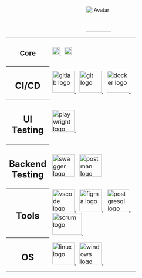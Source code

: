 <div align="center">
  <img src="https://media.tenor.com/tQThay3xZ-oAAAAi/cat.gif" alt="Avatar" width="70">
</div>

<!-- Table Icons -->
<table>
  
  <!-- Core -->
  <tr>
    <th width="70px">
      <div id="toc">
        <ul align="center" style="list-style: none">
          <summary>
            <h3>Core</h3>
          </summary>
        </ul>
      </div>
    </th>
    <td width="220px">
      <a href="https://www.python.org/">
        <img src="https://cdn.jsdelivr.net/gh/devicons/devicon@latest/icons/python/python-original.svg" title="Python" height="20" alt="python logo"/>
      </a>&nbsp;
      <a href="https://docs.pytest.org/">
        <img src="https://cdn.jsdelivr.net/gh/devicons/devicon@latest/icons/pytest/pytest-original.svg" title="Pytest" height="20" alt="pytest logo"/>
      </a>
    </td>
  </tr>

  <!-- CI/CD -->
  <tr>
    <th>
      <div id="toc">
        <ul align="center" style="list-style: none">
          <summary>
            <h2>CI/CD</h2>
          </summary>
        </ul>
      </div>
    </th>
    <td>
      <a href="https://about.gitlab.com/">
        <img src="https://cdn.jsdelivr.net/gh/devicons/devicon@latest/icons/gitlab/gitlab-original.svg" title="GitLab CI/CD" height="60" alt="gitlab logo"/>
      </a>
      <img width="6px" height="1px">
      <a href="https://git-scm.com/">
        <img src="https://cdn.jsdelivr.net/gh/devicons/devicon/icons/git/git-original.svg" title="Git" height="60" alt="git logo"/>
      </a>
      <img width="6px" height="1px">
      <a href="https://www.docker.com/">
        <img src="https://cdn.jsdelivr.net/gh/devicons/devicon@latest/icons/docker/docker-original.svg" title="Docker" height="60" alt="docker logo"/>
      </a>
      <img width="6px" height="1px">
    </td>
  </tr>

  <!-- UI Testing -->
  <tr>
    <th>
      <div id="toc">
        <ul align="center" style="list-style: none">
          <summary>
            <h2>UI Testing</h2>
          </summary>
        </ul>
      </div>
    </th>
    <td>
      <a href="https://playwright.dev/">
        <img src="https://playwright.dev/img/playwright-logo.svg" title="Playwright" height="60" alt="playwright logo"/>
      </a>
      <img width="6px" height="1px">
    </td>
  </tr>

  <!-- Backend Testing -->
  <tr>
    <th>
      <div id="toc">
        <ul align="center" style="list-style: none">
          <summary>
            <h2>Backend Testing</h2>
          </summary>
        </ul>
      </div>
    </th>
    <td>
      <a href="https://swagger.io/">
        <img src="https://cdn.jsdelivr.net/gh/devicons/devicon@latest/icons/swagger/swagger-original.svg" title="Swagger" height="60" alt="swagger logo"/>
      </a>
      <img width="6px" height="1px">
      <a href="https://www.postman.com/">
        <img src="https://cdn.jsdelivr.net/gh/devicons/devicon@latest/icons/postman/postman-original.svg" title="Postman" height="60" alt="postman logo"/>
      </a>
      <img width="6px" height="1px">
    </td>
  </tr>

  <!-- Tools -->
  <tr>
    <th>
      <div id="toc">
        <ul align="center" style="list-style: none">
          <summary>
            <h2>Tools</h2>
          </summary>
        </ul>
      </div>
    </th>
    <td>
      <a href="https://code.visualstudio.com/">
        <img src="https://cdn.jsdelivr.net/gh/devicons/devicon/icons/vscode/vscode-original.svg" title="VS Code" height="60" alt="vscode logo"/>
      </a>
      <img width="6px" height="1px">
      <a href="https://www.figma.com/">
        <img src="https://cdn.jsdelivr.net/gh/devicons/devicon@latest/icons/figma/figma-original.svg" title="Figma" height="60" alt="figma logo"/>
      </a>
      <img width="6px" height="1px">
      <a href="https://www.postgresql.org/">
        <img src="https://cdn.jsdelivr.net/gh/devicons/devicon/icons/postgresql/postgresql-original.svg" title="PostgreSQL" height="60" alt="postgresql logo"/>
      </a>
      <img width="6px" height="1px">
      <a href="#">
        <img src="https://upload.wikimedia.org/wikipedia/commons/5/58/Scrum_process.svg" title="SCRUM" width="80" height="60" alt="scrum logo"/>
      </a>
      <img width="6px" height="1px">
    </td>
  </tr>

  <!-- OS -->
  <tr>
    <th>
      <div id="toc">
        <ul align="center" style="list-style: none">
          <summary>
            <h2>OS</h2>
          </summary>
        </ul>
      </div>
    </th>
    <td>
      <a href="#">
        <img src="https://cdn.jsdelivr.net/gh/devicons/devicon/icons/linux/linux-original.svg" title="Linux" height="60" alt="linux logo"/>
      </a>
      <img width="6px" height="1px">
      <a href="#">
        <img src="https://cdn.jsdelivr.net/gh/devicons/devicon/icons/windows8/windows8-original.svg" title="Windows" height="60" alt="windows logo"/>
      </a>
      <img width="6px" height="1px">
    </td>
  </tr>
  
</table>

